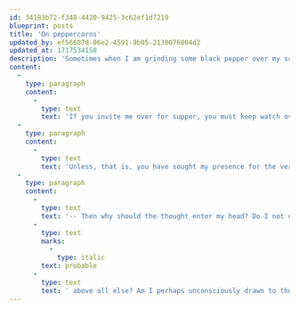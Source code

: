 ```yaml
---
id: 34183b72-f348-4420-9425-3c62ef1d7219
blueprint: posts
title: 'On peppercorns'
updated_by: ef566878-06e2-4591-9b05-2130076004d2
updated_at: 1717534158
description: 'Sometimes when I am grinding some black pepper over my scrambled eggs, I find it hard to stop.'
content:
  -
    type: paragraph
    content:
      -
        type: text
        text: 'If you invite me over for supper, you must keep watch over your peppercorns! For if I turn the pepper-grinder once, you may be sure I will turn it twice; and if I turn it twice, I will be unable to resist turning it once more; dare I stop at four? five? ah! how sweet it is to lose count! to turn, turn without ceasing! oh! what is that pleasant aroma? how it steals my senses all away! ----'
  -
    type: paragraph
    content:
      -
        type: text
        text: 'Unless, that is, you have sought my presence for the very purpose of getting rid of excess peppercorns! I am not aware that anyone has yet employed this tactic. -- And what sort of person ever thinks to themself, "Hm! What has my kitchen in excess? Peppercorns!" --? I must admit this is improbable.'
  -
    type: paragraph
    content:
      -
        type: text
        text: '-- Then why should the thought enter my head? Do I not concern myself daily with the '
      -
        type: text
        marks:
          -
            type: italic
        text: probable
      -
        type: text
        text: ' above all else? Am I perhaps unconsciously drawn to the notion? Dare I admit that I find it desirable -- nay, delectable -- to think on: "Oh, Three Dots! My house is whelmed with the aroma of pepper -- my nose cannot tolerate it! Here -- the blandest soup -- the plainest fish! Grind, oh, grind these horrid corns without ceasing! Consume them with haste!"'
---
```

